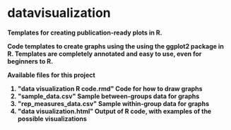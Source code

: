 # datavisualization

<b> Templates for creating publication-ready plots in R. <b>

Code templates to create graphs using the using the ggplot2 package in R.
Templates are completely annotated and easy to use, even for beginners to R. 

Available files for this project
1. "data visualization R code.rmd" Code for how to draw graphs
2. "sample_data.csv" Sample between-groups data for graphs
3. "rep_measures_data.csv" Sample within-group data for graphs
4. "data visualization.html" Output of R code, with examples of the possible visualizations
